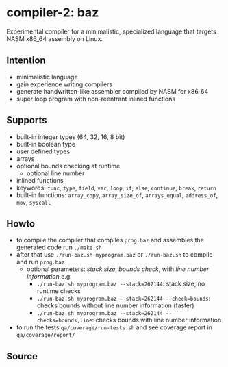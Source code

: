 # compiler-2: baz

Experimental compiler for a minimalistic, specialized language that targets NASM
x86_64 assembly on Linux.

## Intention

* minimalistic language
* gain experience writing compilers
* generate handwritten-like assembler compiled by NASM for x86_64
* super loop program with non-reentrant inlined functions

## Supports

* built-in integer types (64, 32, 16, 8 bit)
* built-in boolean type
* user defined types
* arrays
* optional bounds checking at runtime
  * optional line number
* inlined functions
* keywords: `func`, `type`, `field`, `var`, `loop`, `if`, `else`, `continue`,
`break`, `return`
* built-in functions: `array_copy`, `array_size_of`, `arrays_equal`, `address_of`, `mov`, `syscall`

## Howto

* to compile the compiler that compiles `prog.baz` and assembles the generated
code run `./make.sh`
* after that use `./run-baz.sh myprogram.baz` or `./run-baz.sh` to compile and
run `prog.baz`
  * optional parameters: _stack size_, _bounds check_, with _line number information_ e.g:
    * `./run-baz.sh myprogram.baz --stack=262144`: stack size, no runtime checks
    * `./run-baz.sh myprogram.baz --stack=262144 --check=bounds`: checks bounds without
    line number information (faster)
    * `./run-baz.sh myprogram.baz --stack=262144 --checks=bounds,line`: checks
    bounds with line number information
* to run the tests `qa/coverage/run-tests.sh` and see coverage report in `qa/coverage/report/`

## Source

```text
